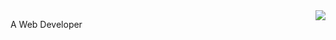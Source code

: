 <img align="right" src="https://github-readme-stats.vercel.app/api?username=ielgnaw&show_icons=true&icon_color=3a84ff&text_color=24292e&bg_color=ffffff&hide_title=true" />

A Web Developer
